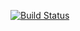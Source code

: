 ﻿[![Build Status](https://eosfor.visualstudio.com/z3testps/_apis/build/status/eosfor.z3testps?branchName=master)](https://eosfor.visualstudio.com/z3testps/_build/latest?definitionId=5&branchName=master)